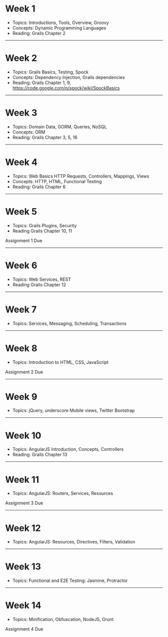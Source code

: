 # Week 1
- Topics: Introductions, Tools, Overview, Groovy
- Concepts: Dynamic Programming Languages
- Reading: Grails Chapter 2

---
# Week 2
- Topics: Grails Basics, Testing, Spock
- Concepts: Dependency Injection, Grails dependencies
- Reading: Grails Chapter 1, 9, https://code.google.com/p/spock/wiki/SpockBasics

---
# Week 3
- Topics: Domain Data, GORM, Queries, NoSQL
- Concepts: ORM
- Reading: Grails Chapter 3, 5, 16

---
# Week 4

- Topics: Web Basics HTTP Requests, Controllers, Mappings, Views
- Concepts: HTTP, HTML, Functional Testing
- Reading: Grails Chapter 6

---
# Week 5

- Topics: Grails Plugins, Security
- Reading Grails Chapter 10, 11

Assignment 1 Due

---

# Week 6

- Topics: Web Services, REST
- Reading Grails Chapter 12

---

# Week 7

- Topics: Services, Messaging, Scheduling, Transactions

---

# Week 8

- Topics: Introduction to HTML, CSS, JavaScript

Assignment 2 Due

---

# Week 9

- Topics: jQuery, underscore Mobile views, Twitter Bootstrap

---

# Week 10

- Topics: AngularJS Introduction, Concepts, Controllers
- Reading: Grails Chapter 13

---

# Week 11

- Topics: AngularJS: Routers, Services, Resources

Assignment 3 Due

---

# Week 12

- Topics: AngularJS: Resources, Directives, Filters, Validation

---

# Week 13

- Topics: Functional and E2E Testing: Jasmine, Protractor

---

# Week 14

- Topics: Minification, Obfuscation, NodeJS, Grunt

Assignment 4 Due
